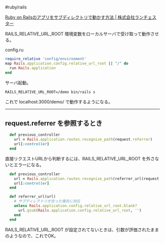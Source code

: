 #ruby/rails 



[Ruby on Railsのアプリをサブディレクトリで動かす方法 | 株式会社ランチェスター](https://www.lanches.co.jp/blog/3518)

RAILS_RELATIVE_URL_ROOT 環境変数をローカルサーバで受け取って動作させる。

config.ru

```ruby
require_relative 'config/environment'
map Rails.application.config.relative_url_root || "/" do
  run Rails.application
end

```

サーバ起動。

```shell
RAILS_RELATIVE_URL_ROOT=/demo bin/rails s
```

これで localhost:3000/demo/ で動作するようになる。

* * *

## request.referrer を参照するとき

```ruby
  def previous_controller
    url = Rails.application.routes.recognize_path(request.referrer)
    url[:controller]
  end
```

直接リクエストURLから判断するには、RAILS_RELATIVE_URL_ROOT を外さないとエラーになる。

```ruby
  def previous_controller
    url = Rails.application.routes.recognize_path(referrer_url(request.referrer))
    url[:controller]
  end

  def referrer_url(url)
    # サブディレクトリが合った場合に対応
    unless Rails.application.config.relative_url_root.blank?
      url.gsub(Rails.application.config.relative_url_root, '')
    end
  end
```

RAILS_RELATIVE_URL_ROOT が設定されてないときは、引数が評価されたままのようなので、これでOK。
